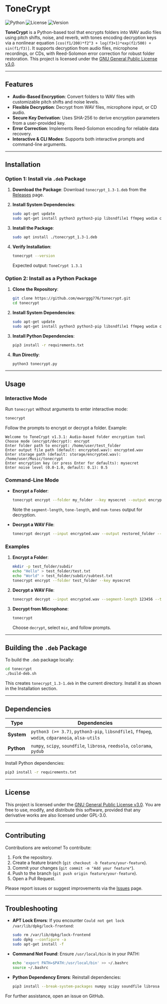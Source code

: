 # ToneCrypt

![Python](https://img.shields.io/badge/python-3.7+-blue.svg)
![License](https://img.shields.io/badge/license-GPL--3.0-green.svg)
![Version](https://img.shields.io/badge/version-1.3.1-blue.svg)

**ToneCrypt** is a Python-based tool that encrypts folders into WAV audio files using pitch shifts, noise, and reverb, with tones encoding decryption keys via a nonlinear equation `[cos(f1/200)*f2^3 + log(f3+1)*exp(f2/500) + sin(f1/f3)]`. It supports decryption from audio files, microphone recordings, or CDs, with Reed-Solomon error correction for robust folder restoration. This project is licensed under the [GNU General Public License v3.0](LICENSE).

---

## Features

- **Audio-Based Encryption**: Convert folders to WAV files with customizable pitch shifts and noise levels.
- **Flexible Decryption**: Decrypt from WAV files, microphone input, or CD audio.
- **Secure Key Derivation**: Uses SHA-256 to derive encryption parameters from a user-provided key.
- **Error Correction**: Implements Reed-Solomon encoding for reliable data recovery.
- **Interactive & CLI Modes**: Supports both interactive prompts and command-line arguments.

---

## Installation

### Option 1: Install via `.deb` Package 

1. **Download the Package**:
   Download `tonecrypt_1.3-1.deb` from the [Releases](https://github.com/ewarggg776/ToneCrypt/releases/tag/Releases) page.

2. **Install System Dependencies**:
   ```bash
   sudo apt-get update
   sudo apt-get install python3 python3-pip libsndfile1 ffmpeg wodim cdparanoia alsa-utils
   ```

3. **Install the Package**:
   ```bash
   sudo apt install ./tonecrypt_1.3-1.deb
   ```

4. **Verify Installation**:
   ```bash
   tonecrypt --version
   ```
   Expected output: `ToneCrypt 1.3.1`

### Option 2: Install as a Python Package

1. **Clone the Repository**:
   ```bash
   git clone https://github.com/ewarggg776/tonecrypt.git
   cd tonecrypt
   ```

2. **Install System Dependencies**:
   ```bash
   sudo apt-get update
   sudo apt-get install python3 python3-pip libsndfile1 ffmpeg wodim cdparanoia alsa-utils
   ```

3. **Install Python Dependencies**:
   ```bash
   pip3 install -r requirements.txt
   ```

4. **Run Directly**:
   ```bash
   python3 tonecrypt.py
   ```

---

## Usage

### Interactive Mode
Run `tonecrypt` without arguments to enter interactive mode:
```bash
tonecrypt
```
Follow the prompts to encrypt or decrypt a folder. Example:
```
Welcome to ToneCrypt v1.3.1: Audio-based folder encryption tool
Choose mode (encrypt/decrypt): encrypt
Enter folder path to encrypt: /home/user/test_folder
Enter output file path (default: encrypted.wav): encrypted.wav
Enter storage path (default: storage/encrypted.wav): /home/user/Music/tonecrypt
Enter encryption key (or press Enter for defaults): mysecret
Enter noise level (0.0-1.0, default: 0.1): 0.5
```

### Command-Line Mode
- **Encrypt a Folder**:
  ```bash
  tonecrypt encrypt --folder my_folder --key mysecret --output encrypted.wav --storage /path/to/storage --noise-level 0.5
  ```
  Note the `segment-length`, `tone-length`, and `num-tones` output for decryption.

- **Decrypt a WAV File**:
  ```bash
  tonecrypt decrypt --input encrypted.wav --output restored_folder --segment-length 123456 --tone-length 66150 --num-tones 3
  ```

### Examples
1. **Encrypt a Folder**:
   ```bash
   mkdir -p test_folder/subdir
   echo "Hello" > test_folder/test.txt
   echo "World" > test_folder/subdir/subtest.txt
   tonecrypt encrypt --folder test_folder --key mysecret
   ```

2. **Decrypt a WAV File**:
   ```bash
   tonecrypt decrypt --input encrypted.wav --segment-length 123456 --tone-length 66150
   ```

3. **Decrypt from Microphone**:
   ```bash
   tonecrypt
   ```
   Choose `decrypt`, select `mic`, and follow prompts.

---

## Building the `.deb` Package

To build the `.deb` package locally:
```bash
cd tonecrypt
./build-deb.sh
```
This creates `tonecrypt_1.3-1.deb` in the current directory. Install it as shown in the Installation section.

---

## Dependencies

| Type         | Dependencies                                                                 |
|--------------|-----------------------------------------------------------------------------|
| **System**   | `python3 (>= 3.7)`, `python3-pip`, `libsndfile1`, `ffmpeg`, `wodim`, `cdparanoia`, `alsa-utils` |
| **Python**   | `numpy`, `scipy`, `soundfile`, `librosa`, `reedsolo`, `colorama`, `pydub` |

Install Python dependencies:
```bash
pip3 install -r requirements.txt
```

---

## License

This project is licensed under the [GNU General Public License v3.0](LICENSE). You are free to use, modify, and distribute this software, provided that any derivative works are also licensed under GPL-3.0.

---

## Contributing

Contributions are welcome! To contribute:
1. Fork the repository.
2. Create a feature branch (`git checkout -b feature/your-feature`).
3. Commit your changes (`git commit -m "Add your feature"`).
4. Push to the branch (`git push origin feature/your-feature`).
5. Open a Pull Request.

Please report issues or suggest improvements via the [Issues](https://github.com/ewarggg776/tonecrypt/issues) page.

---

## Troubleshooting

- **APT Lock Errors**:
  If you encounter `Could not get lock /var/lib/dpkg/lock-frontend`:
  ```bash
  sudo rm /var/lib/dpkg/lock-frontend
  sudo dpkg --configure -a
  sudo apt-get install -f
  ```

- **Command Not Found**:
  Ensure `/usr/local/bin` is in your PATH:
  ```bash
  echo 'export PATH=$PATH:/usr/local/bin' >> ~/.bashrc
  source ~/.bashrc
  ```

- **Python Dependency Errors**:
  Reinstall dependencies:
  ```bash
  pip3 install --break-system-packages numpy scipy soundfile librosa reedsolo colorama pydub
  ```

For further assistance, open an issue on GitHub.

